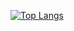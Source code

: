 [![Top Langs](https://github-readme-stats.vercel.app/api/top-langs/?username=Martin&langs_count=8)](https://github.com/anuraghazra/github-readme-stats)
